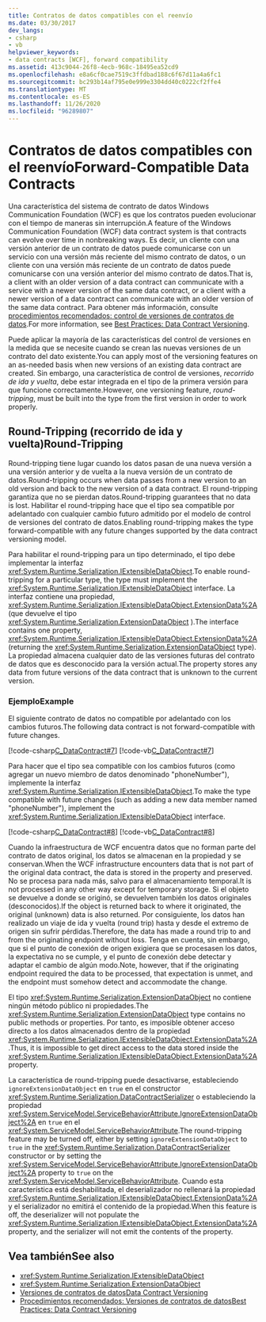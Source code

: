 ```yaml
---
title: Contratos de datos compatibles con el reenvío
ms.date: 03/30/2017
dev_langs:
- csharp
- vb
helpviewer_keywords:
- data contracts [WCF], forward compatibility
ms.assetid: 413c9044-26f8-4ecb-968c-18495ea52cd9
ms.openlocfilehash: e8a6cf0cae7519c3ffdbad188c6f67d11a4a6fc1
ms.sourcegitcommit: bc293b14af795e0e999e3304dd40c0222cf2ffe4
ms.translationtype: MT
ms.contentlocale: es-ES
ms.lasthandoff: 11/26/2020
ms.locfileid: "96289807"
---
```

# <a name="forward-compatible-data-contracts"></a><span data-ttu-id="e6c90-102">Contratos de datos compatibles con el reenvío</span><span class="sxs-lookup"><span data-stu-id="e6c90-102">Forward-Compatible Data Contracts</span></span>

<span data-ttu-id="e6c90-103">Una característica del sistema de contrato de datos Windows Communication Foundation (WCF) es que los contratos pueden evolucionar con el tiempo de maneras sin interrupción.</span><span class="sxs-lookup"><span data-stu-id="e6c90-103">A feature of the Windows Communication Foundation (WCF) data contract system is that contracts can evolve over time in nonbreaking ways.</span></span> <span data-ttu-id="e6c90-104">Es decir, un cliente con una versión anterior de un contrato de datos puede comunicarse con un servicio con una versión más reciente del mismo contrato de datos, o un cliente con una versión más reciente de un contrato de datos puede comunicarse con una versión anterior del mismo contrato de datos.</span><span class="sxs-lookup"><span data-stu-id="e6c90-104">That is, a client with an older version of a data contract can communicate with a service with a newer version of the same data contract, or a client with a newer version of a data contract can communicate with an older version of the same data contract.</span></span> <span data-ttu-id="e6c90-105">Para obtener más información, consulte [procedimientos recomendados: control de versiones de contratos de datos](../best-practices-data-contract-versioning.md).</span><span class="sxs-lookup"><span data-stu-id="e6c90-105">For more information, see [Best Practices: Data Contract Versioning](../best-practices-data-contract-versioning.md).</span></span>  
  
 <span data-ttu-id="e6c90-106">Puede aplicar la mayoría de las características del control de versiones en la medida que se necesite cuando se crean las nuevas versiones de un contrato del dato existente.</span><span class="sxs-lookup"><span data-stu-id="e6c90-106">You can apply most of the versioning features on an as-needed basis when new versions of an existing data contract are created.</span></span> <span data-ttu-id="e6c90-107">Sin embargo, una característica de control de versiones, *recorrido de ida y vuelta*, debe estar integrada en el tipo de la primera versión para que funcione correctamente.</span><span class="sxs-lookup"><span data-stu-id="e6c90-107">However, one versioning feature, *round-tripping*, must be built into the type from the first version in order to work properly.</span></span>  
  
## <a name="round-tripping"></a><span data-ttu-id="e6c90-108">Round-Tripping (recorrido de ida y vuelta)</span><span class="sxs-lookup"><span data-stu-id="e6c90-108">Round-Tripping</span></span>  

 <span data-ttu-id="e6c90-109">Round-tripping tiene lugar cuando los datos pasan de una nueva versión a una versión anterior y de vuelta a la nueva versión de un contrato de datos.</span><span class="sxs-lookup"><span data-stu-id="e6c90-109">Round-tripping occurs when data passes from a new version to an old version and back to the new version of a data contract.</span></span> <span data-ttu-id="e6c90-110">El round-tripping garantiza que no se pierdan datos.</span><span class="sxs-lookup"><span data-stu-id="e6c90-110">Round-tripping guarantees that no data is lost.</span></span> <span data-ttu-id="e6c90-111">Habilitar el round-tripping hace que el tipo sea compatible por adelantado con cualquier cambio futuro admitido por el modelo de control de versiones del contrato de datos.</span><span class="sxs-lookup"><span data-stu-id="e6c90-111">Enabling round-tripping makes the type forward-compatible with any future changes supported by the data contract versioning model.</span></span>  
  
 <span data-ttu-id="e6c90-112">Para habilitar el round-tripping para un tipo determinado, el tipo debe implementar la interfaz <xref:System.Runtime.Serialization.IExtensibleDataObject>.</span><span class="sxs-lookup"><span data-stu-id="e6c90-112">To enable round-tripping for a particular type, the type must implement the <xref:System.Runtime.Serialization.IExtensibleDataObject> interface.</span></span> <span data-ttu-id="e6c90-113">La interfaz contiene una propiedad, <xref:System.Runtime.Serialization.IExtensibleDataObject.ExtensionData%2A> (que devuelve el tipo <xref:System.Runtime.Serialization.ExtensionDataObject> ).</span><span class="sxs-lookup"><span data-stu-id="e6c90-113">The interface contains one property, <xref:System.Runtime.Serialization.IExtensibleDataObject.ExtensionData%2A> (returning the <xref:System.Runtime.Serialization.ExtensionDataObject> type).</span></span> <span data-ttu-id="e6c90-114">La propiedad almacena cualquier dato de las versiones futuras del contrato de datos que es desconocido para la versión actual.</span><span class="sxs-lookup"><span data-stu-id="e6c90-114">The property stores any data from future versions of the data contract that is unknown to the current version.</span></span>  
  
### <a name="example"></a><span data-ttu-id="e6c90-115">Ejemplo</span><span class="sxs-lookup"><span data-stu-id="e6c90-115">Example</span></span>  

 <span data-ttu-id="e6c90-116">El siguiente contrato de datos no compatible por adelantado con los cambios futuros.</span><span class="sxs-lookup"><span data-stu-id="e6c90-116">The following data contract is not forward-compatible with future changes.</span></span>  
  
 [!code-csharp[C_DataContract#7](../../../../samples/snippets/csharp/VS_Snippets_CFX/c_datacontract/cs/source.cs#7)]
 [!code-vb[C_DataContract#7](../../../../samples/snippets/visualbasic/VS_Snippets_CFX/c_datacontract/vb/source.vb#7)]  
  
 <span data-ttu-id="e6c90-117">Para hacer que el tipo sea compatible con los cambios futuros (como agregar un nuevo miembro de datos denominado "phoneNumber"), implemente la interfaz <xref:System.Runtime.Serialization.IExtensibleDataObject>.</span><span class="sxs-lookup"><span data-stu-id="e6c90-117">To make the type compatible with future changes (such as adding a new data member named "phoneNumber"), implement the <xref:System.Runtime.Serialization.IExtensibleDataObject> interface.</span></span>  
  
 [!code-csharp[C_DataContract#8](../../../../samples/snippets/csharp/VS_Snippets_CFX/c_datacontract/cs/source.cs#8)]
 [!code-vb[C_DataContract#8](../../../../samples/snippets/visualbasic/VS_Snippets_CFX/c_datacontract/vb/source.vb#8)]  
  
 <span data-ttu-id="e6c90-118">Cuando la infraestructura de WCF encuentra datos que no forman parte del contrato de datos original, los datos se almacenan en la propiedad y se conservan.</span><span class="sxs-lookup"><span data-stu-id="e6c90-118">When the WCF infrastructure encounters data that is not part of the original data contract, the data is stored in the property and preserved.</span></span> <span data-ttu-id="e6c90-119">No se procesa para nada más, salvo para el almacenamiento temporal.</span><span class="sxs-lookup"><span data-stu-id="e6c90-119">It is not processed in any other way except for temporary storage.</span></span> <span data-ttu-id="e6c90-120">Si el objeto se devuelve a donde se originó, se devuelven también los datos originales (desconocidos).</span><span class="sxs-lookup"><span data-stu-id="e6c90-120">If the object is returned back to where it originated, the original (unknown) data is also returned.</span></span> <span data-ttu-id="e6c90-121">Por consiguiente, los datos han realizado un viaje de ida y vuelta (round trip) hasta y desde el extremo de origen sin sufrir pérdidas.</span><span class="sxs-lookup"><span data-stu-id="e6c90-121">Therefore, the data has made a round trip to and from the originating endpoint without loss.</span></span> <span data-ttu-id="e6c90-122">Tenga en cuenta, sin embargo, que si el punto de conexión de origen exigiera que se procesasen los datos, la expectativa no se cumple, y el punto de conexión debe detectar y adaptar el cambio de algún modo.</span><span class="sxs-lookup"><span data-stu-id="e6c90-122">Note, however, that if the originating endpoint required the data to be processed, that expectation is unmet, and the endpoint must somehow detect and accommodate the change.</span></span>  
  
 <span data-ttu-id="e6c90-123">El tipo <xref:System.Runtime.Serialization.ExtensionDataObject> no contiene ningún método público ni propiedades.</span><span class="sxs-lookup"><span data-stu-id="e6c90-123">The <xref:System.Runtime.Serialization.ExtensionDataObject> type contains no public methods or properties.</span></span> <span data-ttu-id="e6c90-124">Por tanto, es imposible obtener acceso directo a los datos almacenados dentro de la propiedad <xref:System.Runtime.Serialization.IExtensibleDataObject.ExtensionData%2A>.</span><span class="sxs-lookup"><span data-stu-id="e6c90-124">Thus, it is impossible to get direct access to the data stored inside the <xref:System.Runtime.Serialization.IExtensibleDataObject.ExtensionData%2A> property.</span></span>  
  
 <span data-ttu-id="e6c90-125">La característica de round-tripping puede desactivarse, estableciendo `ignoreExtensionDataObject` en `true` en el constructor <xref:System.Runtime.Serialization.DataContractSerializer> o estableciendo la propiedad <xref:System.ServiceModel.ServiceBehaviorAttribute.IgnoreExtensionDataObject%2A> en `true` en el <xref:System.ServiceModel.ServiceBehaviorAttribute>.</span><span class="sxs-lookup"><span data-stu-id="e6c90-125">The round-tripping feature may be turned off, either by setting `ignoreExtensionDataObject` to `true` in the <xref:System.Runtime.Serialization.DataContractSerializer> constructor or by setting the <xref:System.ServiceModel.ServiceBehaviorAttribute.IgnoreExtensionDataObject%2A> property to `true` on the <xref:System.ServiceModel.ServiceBehaviorAttribute>.</span></span> <span data-ttu-id="e6c90-126">Cuando esta característica está deshabilitada, el deserializador no rellenará la propiedad <xref:System.Runtime.Serialization.IExtensibleDataObject.ExtensionData%2A> y el serializador no emitirá el contenido de la propiedad.</span><span class="sxs-lookup"><span data-stu-id="e6c90-126">When this feature is off, the deserializer will not populate the <xref:System.Runtime.Serialization.IExtensibleDataObject.ExtensionData%2A> property, and the serializer will not emit the contents of the property.</span></span>  
  
## <a name="see-also"></a><span data-ttu-id="e6c90-127">Vea también</span><span class="sxs-lookup"><span data-stu-id="e6c90-127">See also</span></span>

- <xref:System.Runtime.Serialization.IExtensibleDataObject>
- <xref:System.Runtime.Serialization.ExtensionDataObject>
- [<span data-ttu-id="e6c90-128">Versiones de contratos de datos</span><span class="sxs-lookup"><span data-stu-id="e6c90-128">Data Contract Versioning</span></span>](data-contract-versioning.md)
- [<span data-ttu-id="e6c90-129">Procedimientos recomendados: Versiones de contratos de datos</span><span class="sxs-lookup"><span data-stu-id="e6c90-129">Best Practices: Data Contract Versioning</span></span>](../best-practices-data-contract-versioning.md)
